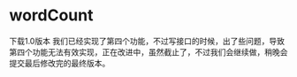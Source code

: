 # wordCount
 下载1.0版本
 我们已经实现了第四个功能，不过写接口的时候，出了些问题，导致第四个功能无法有效实现，正在改进中，虽然截止了，不过我们会继续做，稍晚会提交最后修改完的最终版本。
